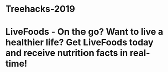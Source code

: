 # Treehacks-2019
# LiveFoods - On the go? Want to live a healthier life? Get LiveFoods today and receive nutrition facts in real-time!